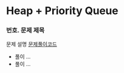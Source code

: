 # Heap + Priority Queue

### 번호. 문제 제목
문제 설명
[문제풀이코드](https://github.com/hanbee1005/AlgorithmStudy/blob/master/Leetcode/202301/XXX.java)
- 풀이 ...
- 풀이 ...